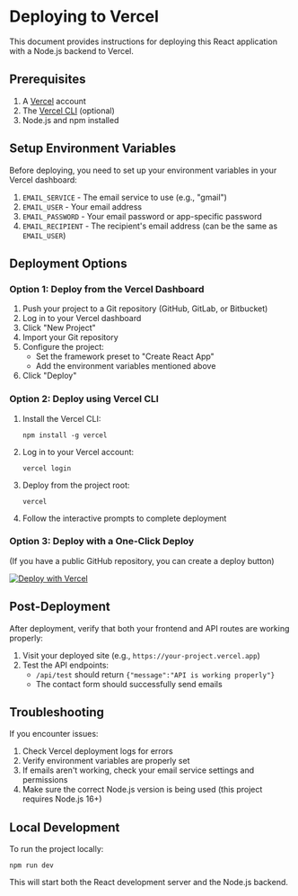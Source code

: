 # Deploying to Vercel

This document provides instructions for deploying this React application with a Node.js backend to Vercel.

## Prerequisites

1. A [Vercel](https://vercel.com) account
2. The [Vercel CLI](https://vercel.com/docs/cli) (optional)
3. Node.js and npm installed

## Setup Environment Variables

Before deploying, you need to set up your environment variables in your Vercel dashboard:

1. `EMAIL_SERVICE` - The email service to use (e.g., "gmail")
2. `EMAIL_USER` - Your email address
3. `EMAIL_PASSWORD` - Your email password or app-specific password
4. `EMAIL_RECIPIENT` - The recipient's email address (can be the same as `EMAIL_USER`)

## Deployment Options

### Option 1: Deploy from the Vercel Dashboard

1. Push your project to a Git repository (GitHub, GitLab, or Bitbucket)
2. Log in to your Vercel dashboard
3. Click "New Project"
4. Import your Git repository
5. Configure the project:
   - Set the framework preset to "Create React App"
   - Add the environment variables mentioned above
6. Click "Deploy"

### Option 2: Deploy using Vercel CLI

1. Install the Vercel CLI:
   ```
   npm install -g vercel
   ```

2. Log in to your Vercel account:
   ```
   vercel login
   ```

3. Deploy from the project root:
   ```
   vercel
   ```

4. Follow the interactive prompts to complete deployment

### Option 3: Deploy with a One-Click Deploy

(If you have a public GitHub repository, you can create a deploy button)

[![Deploy with Vercel](https://vercel.com/button)](https://vercel.com/new/clone?repository-url=https%3A%2F%2Fgithub.com%2Fyourusername%2Fyourrepo)

## Post-Deployment

After deployment, verify that both your frontend and API routes are working properly:

1. Visit your deployed site (e.g., `https://your-project.vercel.app`)
2. Test the API endpoints:
   - `/api/test` should return `{"message":"API is working properly"}`
   - The contact form should successfully send emails

## Troubleshooting

If you encounter issues:

1. Check Vercel deployment logs for errors
2. Verify environment variables are properly set
3. If emails aren't working, check your email service settings and permissions
4. Make sure the correct Node.js version is being used (this project requires Node.js 16+)

## Local Development

To run the project locally:

```
npm run dev
```

This will start both the React development server and the Node.js backend.